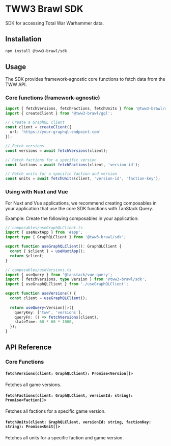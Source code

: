# TWW3 Brawl SDK

SDK for accessing Total War Warhammer data.

## Installation

```bash
npm install @tww3-brawl/sdk
```

## Usage

The SDK provides framework-agnostic core functions to fetch data from the TWW API.

### Core functions (framework-agnostic)

```typescript
import { fetchVersions, fetchFactions, fetchUnits } from '@tww3-brawl/sdk';
import { createClient } from '@tww3-brawl/gql';

// Create a GraphQL client
const client = createClient({
  url: 'https://your-graphql-endpoint.com'
});

// Fetch versions
const versions = await fetchVersions(client);

// Fetch factions for a specific version
const factions = await fetchFactions(client, 'version-id');

// Fetch units for a specific faction and version
const units = await fetchUnits(client, 'version-id', 'faction-key');
```

### Using with Nuxt and Vue

For Nuxt and Vue applications, we recommend creating composables in your application that use the core SDK functions with TanStack Query.

Example: Create the following composables in your application:

```typescript
// composables/useGraphQLClient.ts
import { useNuxtApp } from '#app';
import type { GraphQLClient } from '@tww3-brawl/sdk';

export function useGraphQLClient(): GraphQLClient {
  const { $client } = useNuxtApp();
  return $client;
}

// composables/useVersions.ts
import { useQuery } from '@tanstack/vue-query';
import { fetchVersions, type Version } from '@tww3-brawl/sdk';
import { useGraphQLClient } from './useGraphQLClient';

export function useVersions() {
  const client = useGraphQLClient();
  
  return useQuery<Version[]>({
    queryKey: ['tww', 'versions'],
    queryFn: () => fetchVersions(client),
    staleTime: 60 * 60 * 1000,
  });
}
```

## API Reference

### Core Functions

#### `fetchVersions(client: GraphQLClient): Promise<Version[]>`

Fetches all game versions.

#### `fetchFactions(client: GraphQLClient, versionId: string): Promise<Faction[]>`

Fetches all factions for a specific game version.

#### `fetchUnits(client: GraphQLClient, versionId: string, factionKey: string): Promise<Unit[]>`

Fetches all units for a specific faction and game version. 